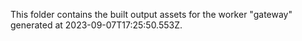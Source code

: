 This folder contains the built output assets for the worker "gateway" generated at 2023-09-07T17:25:50.553Z.